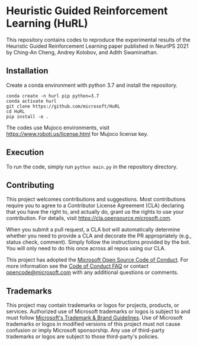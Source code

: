 # Heuristic Guided Reinforcement Learning (HuRL)


This repository contains codes to reproduce the experimental results of the Heuristic Guided Reinforcement Learning paper published in NeurIPS 2021 by Ching-An Cheng, Andrey Kolobov, and Adith Swaminathan.

## Installation

Create a conda environment with python 3.7 and install the repository.

    conda create -n hurl pip python=3.7
    conda activate hurl
    git clone https://github.com/microsoft/HuRL
    cd HuRL
    pip install -e .

The codes use Mujoco environments, visit https://www.roboti.us/license.html for Mujoco license key.

## Execution

To run the code, simply run `python main.py` in the repository directory.

## Contributing

This project welcomes contributions and suggestions.  Most contributions require you to agree to a
Contributor License Agreement (CLA) declaring that you have the right to, and actually do, grant us
the rights to use your contribution. For details, visit https://cla.opensource.microsoft.com.

When you submit a pull request, a CLA bot will automatically determine whether you need to provide
a CLA and decorate the PR appropriately (e.g., status check, comment). Simply follow the instructions
provided by the bot. You will only need to do this once across all repos using our CLA.

This project has adopted the [Microsoft Open Source Code of Conduct](https://opensource.microsoft.com/codeofconduct/).
For more information see the [Code of Conduct FAQ](https://opensource.microsoft.com/codeofconduct/faq/) or
contact [opencode@microsoft.com](mailto:opencode@microsoft.com) with any additional questions or comments.

## Trademarks

This project may contain trademarks or logos for projects, products, or services. Authorized use of Microsoft
trademarks or logos is subject to and must follow
[Microsoft's Trademark & Brand Guidelines](https://www.microsoft.com/en-us/legal/intellectualproperty/trademarks/usage/general).
Use of Microsoft trademarks or logos in modified versions of this project must not cause confusion or imply Microsoft sponsorship.
Any use of third-party trademarks or logos are subject to those third-party's policies.
